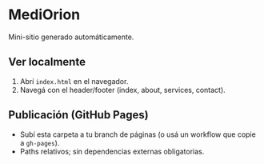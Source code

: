 # MediOrion
Mini-sitio generado automáticamente.

## Ver localmente
1. Abrí `index.html` en el navegador.
2. Navegá con el header/footer (index, about, services, contact).

## Publicación (GitHub Pages)
- Subí esta carpeta a tu branch de páginas (o usá un workflow que copie a `gh-pages`).
- Paths relativos; sin dependencias externas obligatorias.
